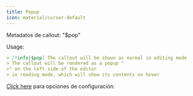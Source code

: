 ```yaml
---
title: Popup
icon: material/cursor-default
---
```


Metadatos de callout: "$pop"

Usage:

```md
> [!info|$pop] The callout will be shown as normal in editing mode
> The callout will be rendered as a popup "
>" on the left side of the editor
> in reading mode, which will show its contents on hover
```

[Click here](../Style-Settings/Editor/Callouts/index.md#popup-callout)
para opciones de configuración.

